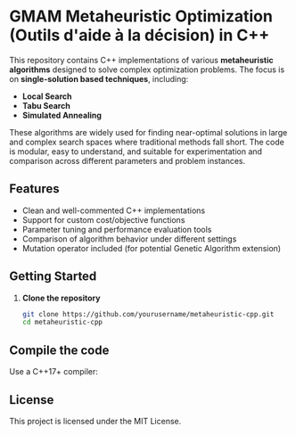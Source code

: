 # GMAM Metaheuristic Optimization (Outils d'aide à la décision) in C++

This repository contains C++ implementations of various **metaheuristic algorithms** designed to solve complex optimization problems. The focus is on **single-solution based techniques**, including:

- **Local Search**
- **Tabu Search**
- **Simulated Annealing**

These algorithms are widely used for finding near-optimal solutions in large and complex search spaces where traditional methods fall short. The code is modular, easy to understand, and suitable for experimentation and comparison across different parameters and problem instances.

## Features

- Clean and well-commented C++ implementations  
- Support for custom cost/objective functions  
- Parameter tuning and performance evaluation tools  
- Comparison of algorithm behavior under different settings  
- Mutation operator included (for potential Genetic Algorithm extension)

## Getting Started

1. **Clone the repository**  
   ```bash
   git clone https://github.com/yourusername/metaheuristic-cpp.git
   cd metaheuristic-cpp
## Compile the code
Use a C++17+ compiler:


## License
This project is licensed under the MIT License.
